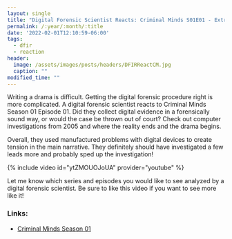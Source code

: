 ```yaml
---
layout: single
title: "Digital Forensic Scientist Reacts: Criminal Minds S01E01 - Extreme Aggressor"
permalink: /:year/:month/:title
date: '2022-02-01T12:10:59-06:00'
tags:
  - dfir
  - reaction
header:
  image: /assets/images/posts/headers/DFIRReactCM.jpg
  caption: ""
modified_time: ""
---
```

Writing a drama is difficult. Getting the digital forensic procedure right is more complicated. A digital forensic scientist reacts to Criminal Minds Season 01 Episode 01. Did they collect digital evidence in a forensically sound way, or would the case be thrown out of court? Check out computer investigations from 2005 and where the reality ends and the drama begins.

Overall, they used manufactured problems with digital devices to create tension in the main narrative. They definitely should have investigated a few leads more and probably sped up the investigation!

{% include video id="ytZMOUOJoUA" provider="youtube" %}

Let me know which series and episodes you would like to see analyzed by a digital forensic scientist. Be sure to like this video if you want to see more like it!

### Links:
* [Criminal Minds Season 01](https://amzn.to/3ube3bC)